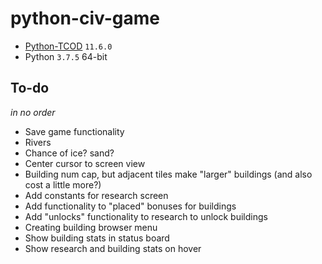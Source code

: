 # python-civ-game

-   [Python-TCOD](https://github.com/libtcod/libtcod) `11.6.0`
-   Python `3.7.5` 64-bit

## To-do

_in no order_

-   Save game functionality
-   Rivers
-   Chance of ice? sand?
-   Center cursor to screen view
-   Building num cap, but adjacent tiles make "larger" buildings (and also cost a little more?)
-   Add constants for research screen
-   Add functionality to "placed" bonuses for buildings
-   Add "unlocks" functionality to research to unlock buildings
-   Creating building browser menu
-   Show building stats in status board
-   Show research and building stats on hover
